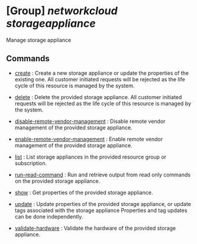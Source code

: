 # [Group] _networkcloud storageappliance_

Manage storage appliance

## Commands

- [create](/Commands/networkcloud/storageappliance/_create.md)
: Create a new storage appliance or update the properties of the existing one.
All customer initiated requests will be rejected as the life cycle of this resource is managed by the system.

- [delete](/Commands/networkcloud/storageappliance/_delete.md)
: Delete the provided storage appliance.
All customer initiated requests will be rejected as the life cycle of this resource is managed by the system.

- [disable-remote-vendor-management](/Commands/networkcloud/storageappliance/_disable-remote-vendor-management.md)
: Disable remote vendor management of the provided storage appliance.

- [enable-remote-vendor-management](/Commands/networkcloud/storageappliance/_enable-remote-vendor-management.md)
: Enable remote vendor management of the provided storage appliance.

- [list](/Commands/networkcloud/storageappliance/_list.md)
: List storage appliances in the provided resource group or subscription.

- [run-read-command](/Commands/networkcloud/storageappliance/_run-read-command.md)
: Run and retrieve output from read only commands on the provided storage appliance.

- [show](/Commands/networkcloud/storageappliance/_show.md)
: Get properties of the provided storage appliance.

- [update](/Commands/networkcloud/storageappliance/_update.md)
: Update properties of the provided storage appliance, or update tags associated with the storage appliance Properties and tag updates can be done independently.

- [validate-hardware](/Commands/networkcloud/storageappliance/_validate-hardware.md)
: Validate the hardware of the provided storage appliance.
